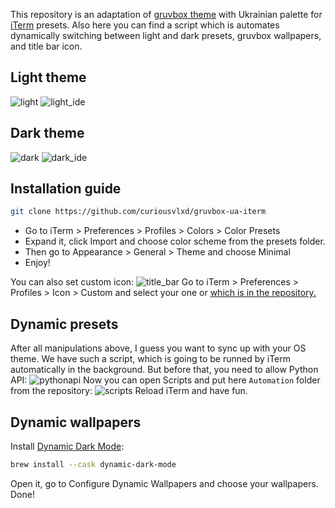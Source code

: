 This repository is an adaptation of [gruvbox theme](https://github.com/morhetz/gruvbox) with Ukrainian palette for [iTerm](https://github.com/gnachman/iTerm2) presets.
Also here you can find a script which is automates dynamically switching between light and dark presets, gruvbox wallpapers, and title bar icon.
## Light theme
![light](https://user-images.githubusercontent.com/79169736/194711213-604367dd-3bd0-4dc5-a4ef-8b9efc1a51ec.png)
![light_ide](https://user-images.githubusercontent.com/79169736/194711242-c888aa72-3857-407b-8e46-5c87181d71ff.png)
## Dark theme
![dark](https://user-images.githubusercontent.com/79169736/194711230-9076d1b4-9ee5-43e5-9db5-d3b22c073f11.png)
![dark_ide](https://user-images.githubusercontent.com/79169736/194711234-df985469-fcef-4b36-9336-7db126ab7b19.png)

## Installation guide

```sh
git clone https://github.com/curiousvlxd/gruvbox-ua-iterm
```
- Go to iTerm > Preferences > Profiles > Colors > Color Presets
- Expand it, click Import and choose color scheme from the presets folder.
- Then go to Appearance > General > Theme and choose Minimal
- Enjoy!

You can also set custom icon:
![title_bar](https://user-images.githubusercontent.com/79169736/194714120-8f7c9651-c828-4ba4-a0fa-c5b7c32b8b97.png)
Go to iTerm > Preferences > Profiles > Icon > Custom and select your one or [which is in the repository.](https://github.com/curiousvlxd/gruvbox-ua-iterm/blob/main/icon.png)

## Dynamic presets
After all manipulations above, I guess you want to sync up with your OS theme.
We have such a script, which is going to be runned by iTerm automatically in the background.
But before that, you need to allow Python API:
![pythonapi](https://user-images.githubusercontent.com/79169736/194715570-6084f98d-38d7-49f4-b373-dd073158eaff.png)
Now you can open Scripts and put here ``Automation`` folder from the repository:
![scripts](https://user-images.githubusercontent.com/79169736/194714637-d1d2fd28-145d-48b1-9562-410d445d803f.png)
Reload iTerm and have fun.
## Dynamic wallpapers
Install [Dynamic Dark Mode](https://github.com/ApolloZhu/Dynamic-Dark-Mode):
```sh
brew install --cask dynamic-dark-mode
```
Open it, go to Configure Dynamic Wallpapers and choose your wallpapers.
Done!







